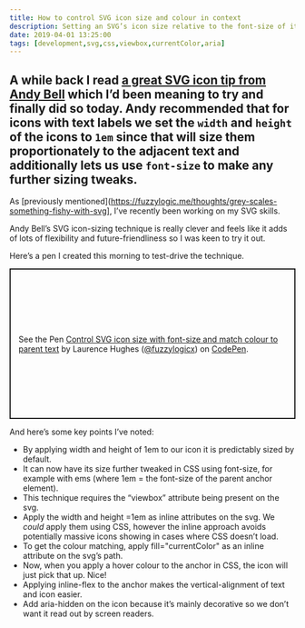 ```yaml
---
title: How to control SVG icon size and colour in context
description: Setting an SVG’s icon size relative to the font-size of its adjacent text label
date: 2019-04-01 13:25:00
tags: [development,svg,css,viewbox,currentColor,aria]
---
```

A while back I read [a great SVG icon tip from Andy Bell](https://twitter.com/andybelldesign/status/1098915626050117633) which I’d been meaning to try and finally did so today. Andy recommended that for icons with text labels we set the `width` and `height` of the icons to `1em` since that will size them proportionately to the adjacent text and additionally lets us use `font-size` to make any further sizing tweaks.
---

As [previously mentioned](https://fuzzylogic.me/thoughts/grey-scales-something-fishy-with-svg], I’ve recently been working on my SVG skills.

Andy Bell’s SVG icon-sizing technique is really clever and feels like it adds of lots of flexibility and future-friendliness so I was keen to try it out.

Here’s a pen I created this morning to test-drive the technique.

<p class="codepen" data-height="265" data-theme-id="default" data-default-tab="html,result" data-user="fuzzylogicx" data-slug-hash="QPwjyZ" style="height: 265px; box-sizing: border-box; display: flex; align-items: center; justify-content: center; border: 2px solid; margin: 1em 0; padding: 1em;" data-pen-title="Control SVG icon size with font-size and match colour to parent text">
  <span>See the Pen <a href="https://codepen.io/fuzzylogicx/pen/QPwjyZ">
  Control SVG icon size with font-size and match colour to parent text</a> by Laurence Hughes (<a href="https://codepen.io/fuzzylogicx">@fuzzylogicx</a>)
  on <a href="https://codepen.io">CodePen</a>.</span>
</p>
<script async src="https://static.codepen.io/assets/embed/ei.js"></script>

And here’s some key points I’ve noted:

- By applying width and height of 1em to our icon it is predictably sized by default.
- It can now have its size further tweaked in CSS using font-size, for example with ems (where 1em = the font-size of the parent anchor element).
- This technique requires the “viewbox” attribute being present on the svg.
- Apply the width and height =1em as inline attributes on the svg. We <em>could</em> apply them using CSS, however the inline approach avoids potentially massive icons showing in cases where CSS doesn’t load.
- To get the colour matching, apply fill="currentColor" as an inline attribute on the svg’s path.
- Now, when you apply a hover colour to the anchor in CSS, the icon will just pick that up. Nice!
- Applying inline-flex to the anchor makes the vertical-alignment of text and icon easier.
- Add aria-hidden on the icon because it’s mainly decorative so we don’t want it read out by screen readers.
